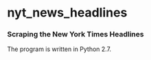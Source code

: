 # nyt_news_headlines
### Scraping the New York Times Headlines

The program is written in Python 2.7.
